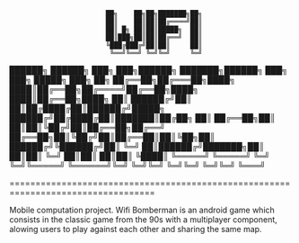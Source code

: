                             ██╗    ██╗██╗███████╗██╗                             
                            ██║    ██║██║██╔════╝██║                             
                            ██║ █╗ ██║██║█████╗  ██║                             
                            ██║███╗██║██║██╔══╝  ██║                             
                            ╚███╔███╔╝██║██║     ██║                             
                             ╚══╝╚══╝ ╚═╝╚═╝     ╚═╝                             
                                                                                 
██████╗  ██████╗ ███╗   ███╗██████╗ ███████╗██████╗ ███╗   ███╗ █████╗ ███╗   ██╗
██╔══██╗██╔═══██╗████╗ ████║██╔══██╗██╔════╝██╔══██╗████╗ ████║██╔══██╗████╗  ██║
██████╔╝██║   ██║██╔████╔██║██████╔╝█████╗  ██████╔╝██╔████╔██║███████║██╔██╗ ██║
██╔══██╗██║   ██║██║╚██╔╝██║██╔══██╗██╔══╝  ██╔══██╗██║╚██╔╝██║██╔══██║██║╚██╗██║
██████╔╝╚██████╔╝██║ ╚═╝ ██║██████╔╝███████╗██║  ██║██║ ╚═╝ ██║██║  ██║██║ ╚████║
╚═════╝  ╚═════╝ ╚═╝     ╚═╝╚═════╝ ╚══════╝╚═╝  ╚═╝╚═╝     ╚═╝╚═╝  ╚═╝╚═╝  ╚═══╝
                                                                                 
==================================================================================

Mobile computation project. 
Wifi Bomberman is an android game which consists in the classic game from the 90s 
with a multiplayer component, alowing users to play against each other and sharing 
the same map.
